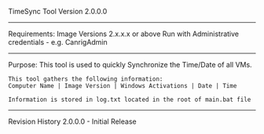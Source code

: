 TimeSync Tool Version 2.0.0.0

---------------------------------------------------------------------

Requirements:
	Image Versions 2.x.x.x or above
	Run with Administrative credentials - e.g. CanrigAdmin
	
---------------------------------------------------------------------
Purpose:
	This tool is used to quickly Synchronize the Time/Date of all VMs.

	This tool gathers the following information:
	Computer Name | Image Version | Windows Activations | Date | Time
	
	Information is stored in log.txt located in the root of main.bat file
	
---------------------------------------------------------------------
Revision History
2.0.0.0 - Initial Release	
